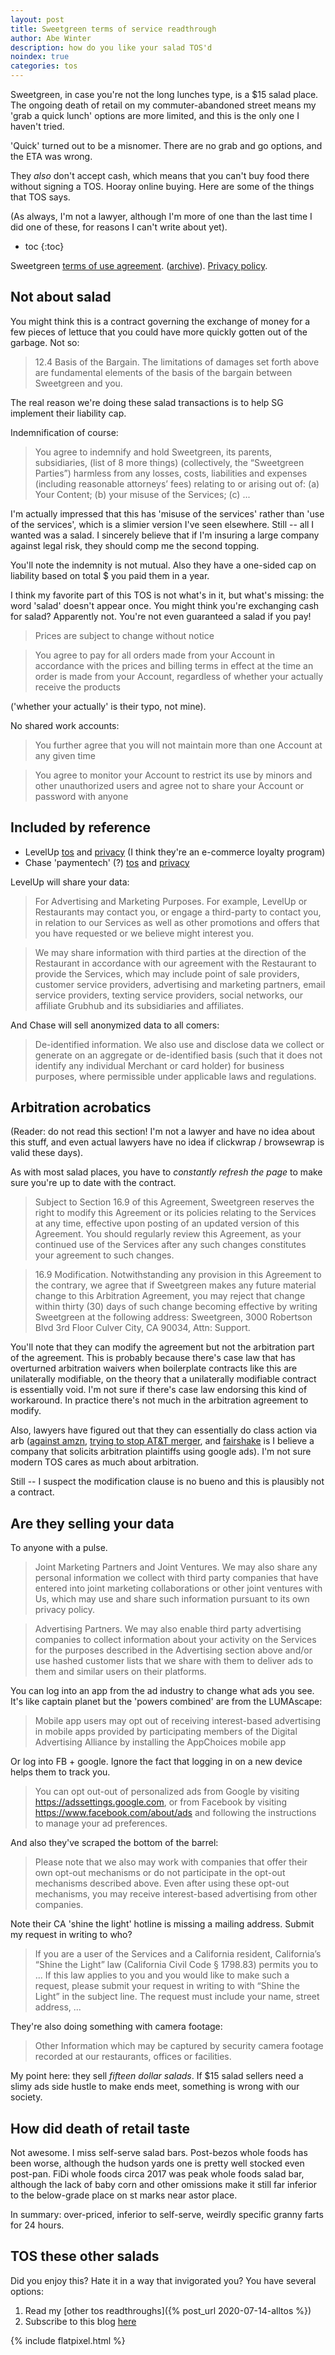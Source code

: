 ```yaml
---
layout: post
title: Sweetgreen terms of service readthrough
author: Abe Winter
description: how do you like your salad TOS'd
noindex: true
categories: tos
---
```


Sweetgreen, in case you're not the long lunches type, is a $15 salad place.
The ongoing death of retail on my commuter-abandoned street means my 'grab a quick lunch' options are more limited, and this is the only one I haven't tried.

'Quick' turned out to be a misnomer.
There are no grab and go options, and the ETA was wrong.

They *also* don't accept cash, which means that you can't buy food there without signing a TOS.
Hooray online buying.
Here are some of the things that TOS says.

(As always, I'm not a lawyer, although I'm more of one than the last time I did one of these, for reasons I can't write about yet).

* toc
{:toc}

Sweetgreen [terms of use agreement](https://www.sweetgreen.com/terms). ([archive](https://web.archive.org/web/20210825153026/https://www.sweetgreen.com/terms)). [Privacy policy](https://www.sweetgreen.com/privacy-policy/).

## Not about salad

You might think this is a contract governing the exchange of money for a few pieces of lettuce that you could have more quickly gotten out of the garbage.
Not so:

> 12.4 Basis of the Bargain. The limitations of damages set forth above are fundamental elements of the basis of the bargain between Sweetgreen and you.

The real reason we're doing these salad transactions is to help SG implement their liability cap.

Indemnification of course:

> You agree to indemnify and hold Sweetgreen, its parents, subsidiaries, (list of 8 more things) (collectively, the “Sweetgreen Parties”) harmless from any losses, costs, liabilities and expenses (including reasonable attorneys’ fees) relating to or arising out of: (a) Your Content; (b) your misuse of the Services; (c) ...

I'm actually impressed that this has 'misuse of the services' rather than 'use of the services', which is a slimier version I've seen elsewhere.
Still -- all I wanted was a salad.
I sincerely believe that if I'm insuring a large company against legal risk, they should comp me the second topping.

You'll note the indemnity is not mutual.
Also they have a one-sided cap on liability based on total $ you paid them in a year.

I think my favorite part of this TOS is not what's in it, but what's missing: the word 'salad' doesn't appear once.
You might think you're exchanging cash for salad? Apparently not.
You're not even guaranteed a salad if you pay!

> Prices are subject to change without notice

> You agree to pay for all orders made from your Account in accordance with the prices and billing terms in effect at the time an order is made from your Account, regardless of whether your actually receive the products

('whether your actually' is their typo, not mine).

No shared work accounts:

> You further agree that you will not maintain more than one Account at any given time

> You agree to monitor your Account to restrict its use by minors and other unauthorized users and agree not to share your Account or password with anyone

## Included by reference

* LevelUp [tos](https://www.thelevelup.com/user-terms) and [privacy](https://www.thelevelup.com/privacy-policy) (I think they're an e-commerce loyalty program)
* Chase 'paymentech' (?) [tos](https://www.chase.com/digital/resources/terms-of-use) and [privacy](https://merchantservices.chase.com/privacy-statement)

LevelUp will share your data:

> For Advertising and Marketing Purposes. For example, LevelUp or Restaurants may contact you, or engage a third-party to contact you, in relation to our Services as well as other promotions and offers that you have requested or we believe might interest you.

> We may share information with third parties at the direction of the Restaurant in accordance with our agreement with the Restaurant to provide the Services, which may include point of sale providers, customer service providers, advertising and marketing partners, email service providers, texting service providers, social networks, our affiliate Grubhub and its subsidiaries and affiliates.

And Chase will sell anonymized data to all comers:

> De-identified information. We also use and disclose data we collect or generate on an aggregate or de-identified basis (such that it does not identify any individual Merchant or card holder) for business purposes, where permissible under applicable laws and regulations.

## Arbitration acrobatics

(Reader: do not read this section! I'm not a lawyer and have no idea about this stuff, and even actual lawyers have no idea if clickwrap / browsewrap is valid these days).

As with most salad places, you have to *constantly refresh the page* to make sure you're up to date with the contract.

> Subject to Section 16.9 of this Agreement, Sweetgreen reserves the right to modify this Agreement or its policies relating to the Services at any time, effective upon posting of an updated version of this Agreement. You should regularly review this Agreement, as your continued use of the Services after any such changes constitutes your agreement to such changes.

> 16.9 Modification. Notwithstanding any provision in this Agreement to the contrary, we agree that if Sweetgreen makes any future material change to this Arbitration Agreement, you may reject that change within thirty (30) days of such change becoming effective by writing Sweetgreen at the following address: Sweetgreen, 3000 Robertson Blvd 3rd Floor Culver City, CA 90034, Attn: Support.

You'll note that they can modify the agreement but not the arbitration part of the agreement.
This is probably because there's case law that has overturned arbitration waivers when boilerplate contracts like this are unilaterally modifiable, on the theory that a unilaterally modifiable contract is essentially void.
I'm not sure if there's case law endorsing this kind of workaround.
In practice there's not much in the arbitration agreement to modify.

Also, lawyers have figured out that they can essentially do class action via arb ([against amzn](https://www.wsj.com/articles/amazon-faced-75-000-arbitration-demands-now-it-says-fine-sue-us-11622547000), [trying to stop AT&T merger](https://www.reuters.com/article/att-merger-arbitration/law-firm-strikes-back-at-att-over-merger-idUKN1E76Q23820110727), and [fairshake](https://fairshake.com/) is I believe a company that solicits arbitration plaintiffs using google ads).
I'm not sure modern TOS cares as much about arbitration.

Still -- I suspect the modification clause is no bueno and this is plausibly not a contract.

## Are they selling your data

To anyone with a pulse.

> Joint Marketing Partners and Joint Ventures. We may also share any personal information we collect with third party companies that have entered into joint marketing collaborations or other joint ventures with Us, which may use and share such information pursuant to its own privacy policy.

> Advertising Partners. We may also enable third party advertising companies to collect information about your activity on the Services for the purposes described in the Advertising section above and/or use hashed customer lists that we share with them to deliver ads to them and similar users on their platforms.

You can log into an app from the ad industry to change what ads you see. It's like captain planet but the 'powers combined' are from the LUMAscape:

> Mobile app users may opt out of receiving interest-based advertising in mobile apps provided by participating members of the Digital Advertising Alliance by installing the AppChoices mobile app

Or log into FB + google. Ignore the fact that logging in on a new device helps them to track you.

> You can opt out-out of personalized ads from Google by visiting https://adssettings.google.com, or from Facebook by visiting https://www.facebook.com/about/ads and following the instructions to manage your ad preferences.

And also they've scraped the bottom of the barrel:

> Please note that we also may work with companies that offer their own opt-out mechanisms or do not participate in the opt-out mechanisms described above. Even after using these opt-out mechanisms, you may receive interest-based advertising from other companies.

Note their CA 'shine the light' hotline is missing a mailing address. Submit my request in writing to who?

> If you are a user of the Services and a California resident, California’s “Shine the Light” law (California Civil Code § 1798.83) permits you to ... If this law applies to you and you would like to make such a request, please submit your request in writing to with “Shine the Light” in the subject line. The request must include your name, street address, ...

They're also doing something with camera footage:

> Other Information which may be captured by security camera footage recorded at our restaurants, offices or facilities.

My point here: they sell *fifteen dollar salads*.
If $15 salad sellers need a slimy ads side hustle to make ends meet, something is wrong with our society.

## How did death of retail taste

Not awesome.
I miss self-serve salad bars.
Post-bezos whole foods has been worse, although the hudson yards one is pretty well stocked even post-pan.
FiDi whole foods circa 2017 was peak whole foods salad bar,
although the lack of baby corn and other omissions make it still far inferior to the below-grade place on st marks near astor place.

In summary: over-priced, inferior to self-serve, weirdly specific granny farts for 24 hours.

## TOS these other salads

Did you enjoy this? Hate it in a way that invigorated you? You have several options:

1. Read my [other tos readthroughs]({% post_url 2020-07-14-alltos %})
1. Subscribe to this blog [here](https://tinyletter.com/abe-winter/subscribe)

{% include flatpixel.html %}
